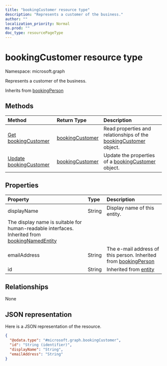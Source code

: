 ```yaml
---
title: "bookingCustomer resource type"
description: "Represents a customer of the business."
author: ""
localization_priority: Normal
ms.prod: ""
doc_type: resourcePageType
---
```


# bookingCustomer resource type


Namespace: microsoft.graph

Represents a customer of the business.


Inherits from [bookingPerson](../resources/bookingperson.md)

## Methods
|Method|Return Type|Description|
|:---|:---|:---|
|[Get bookingCustomer](../api/bookingcustomer-get.md)|[bookingCustomer](../resources/bookingcustomer.md)|Read properties and relationships of the [bookingCustomer](../resources/bookingcustomer.md) object.|
|[Update bookingCustomer](../api/bookingcustomer-update.md)|[bookingCustomer](../resources/bookingcustomer.md)|Update the properties of a [bookingCustomer](../resources/bookingcustomer.md) object.|

## Properties
|Property|Type|Description|
|:---|:---|:---|
|displayName|String|Display name of this entity.
The display name is suitable for human-readable interfaces. Inherited from [bookingNamedEntity](../resources/bookingnamedentity.md)|
|emailAddress|String|The e-mail address of this person. Inherited from [bookingPerson](../resources/bookingperson.md)|
|id|String| Inherited from [entity](../resources/entity.md)|

## Relationships
None

## JSON representation
Here is a JSON representation of the resource.
<!-- {
  "blockType": "resource",
  "keyProperty": "id",
  "@odata.type": "microsoft.graph.bookingCustomer",
  "baseType": "microsoft.graph.bookingPerson",
  "openType": false
}
-->
``` json
{
  "@odata.type": "#microsoft.graph.bookingCustomer",
  "id": "String (identifier)",
  "displayName": "String",
  "emailAddress": "String"
}
```

